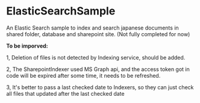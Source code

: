 # ElasticSearchSample
An Elastic Search sample to index and search japanese documents in shared folder, database and sharepoint site. (Not fully completed for now)



**To be imporved:**

1, Deletion of files is not detected by Indexing service, should be added.

2, The SharepointIndexer used MS Graph api, and the access token got in code will be expired after some time, it needs to be refreshed.

3, It's better to pass a last checked date to Indexers, so they can just check all files that updated after the last checked date





